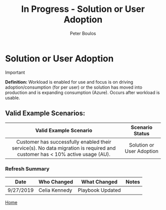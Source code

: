 ﻿---
# required metadata
title: In Progress - Solution or User Adoption
description: In Progress - Solution or User Adoption
author: Peter Boulos
ms.author: pboulos
manager: pagrim
ms.date: 9/27/2019
ms.topic: partner-playbook 
ms.prod: non-product-specific 
ms.custom: partner-playbook 
ft.audience: partner
ft.owner: pagrim
---

# Solution or User Adoption

> [!IMPORTANT]
> **Definition:** Workload is enabled for use and focus is on driving adoption/consumption (for per user) or the solution has moved into production and is expanding consumption (Azure). Occurs after workload is usable.​

## Valid Example Scenarios:
| Valid Example Scenario | Scenario Status |
| :--: | :--: |
| Customer has successfully enabled their service(s). No data migration is required and customer has < 10% active usage (AU). | Solution or User Adoption |

### Refresh Summary

|Date|Who Changed|What Changed|Notes|
|---------|---------------|----------------------------|-------------|
|9/27/2019| Celia Kennedy| Playbook Updated||

[Home](http://partner-docs.microsoft.com)

